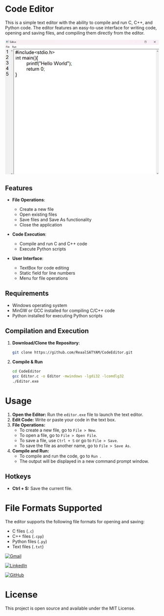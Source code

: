 # Code Editor

This is a simple text editor with the ability to compile and run C, C++, and Python code. The editor features an easy-to-use interface for writing code, opening and saving files, and compiling them directly from the editor.

![Screenshot](ss.png)

## Features

- **File Operations**:
  - Create a new file
  - Open existing files
  - Save files and Save As functionality
  - Close the application
  
- **Code Execution**:
  - Compile and run C and C++ code
  - Execute Python scripts

- **User Interface**:
  - TextBox for code editing
  - Static field for line numbers
  - Menu for file operations

## Requirements

- Windows operating system
- MinGW or GCC installed for compiling C/C++ code
- Python installed for executing Python scripts

## Compilation and Execution

1. **Download/Clone the Repository**:
   ```bash
   git clone https://github.com/ReaalSATYAM/CodeEditor.git
   ```

2. **Compile & Run**  
    ```bash
   cd CodeEditor
   gcc Editor.c -o Editor -mwindows -lgdi32 -lcomdlg32 
   ./Editor.exe
   ```

# Usage

1. **Open the Editor:** Run the `editor.exe` file to launch the text editor.
2. **Edit Code:** Write or paste your code in the text box.
3. **File Operations:**
   - To create a new file, go to `File > New`.
   - To open a file, go to `File > Open File`.
   - To save a file, use `Ctrl + S` or go to `File > Save`.
   - To save the file as another name, go to `File > Save As`.
4. **Compile and Run:**
   - To compile and run the code, go to `Run `.
   - The output will be displayed in a new command prompt window.

## Hotkeys

- **Ctrl + S:** Save the current file.

# File Formats Supported

The editor supports the following file formats for opening and saving:

- C files (`.c`)
- C++ files (`.cpp`)
- Python files (`.py`)
- Text files (`.txt`)

[![Gmail](https://img.shields.io/badge/-Gmail-D14836?logo=gmail&logoColor=white&style=for-the-badge)](mailto:satyamnaithani14@gmail.com)


[![LinkedIn](https://img.shields.io/badge/-LinkedIn-blue?logo=linkedin&logoColor=white&style=for-the-badge)](https://www.linkedin.com/in/satyam-naithani-243076298/)

[![GitHub](https://img.shields.io/badge/-GitHub-181717?logo=github&logoColor=white&style=for-the-badge)](https://github.com/ReaalSATYAM)


# License

This project is open source and available under the MIT License.

